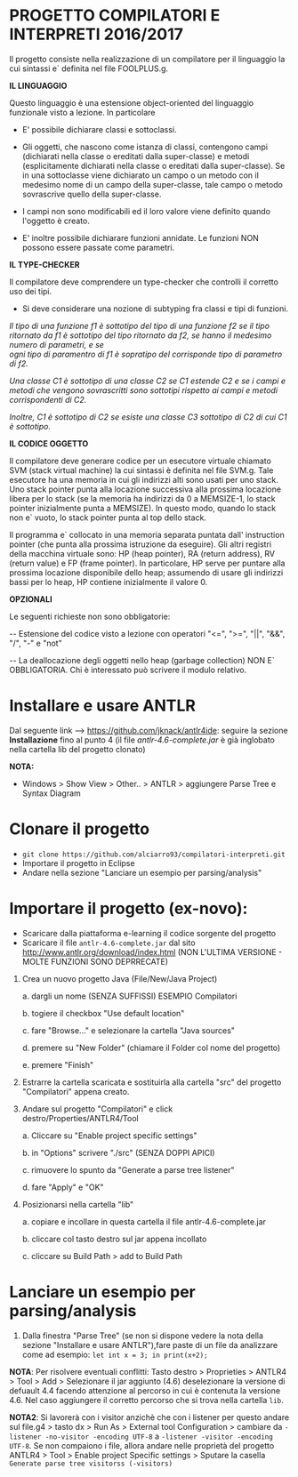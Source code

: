 # PROGETTO COMPILATORI E INTERPRETI 2016/2017

Il progetto consiste nella realizzazione di un compilatore per il linguaggio la cui sintassi e` definita nel file FOOLPLUS.g. 

**IL LINGUAGGIO**

Questo linguaggio è una estensione object-oriented del linguaggio funzionale visto a 
lezione. In particolare 

* E' possibile dichiarare classi e sottoclassi. 

* Gli oggetti, che nascono come istanza di classi, contengono campi 
  (dichiarati nella classe o ereditati dalla super-classe) e metodi (esplicitamente 
  dichiarati nella classe o ereditati dalla super-classe). 
  Se in una sottoclasse viene dichiarato un campo o un metodo con il medesimo nome 
  di un campo della super-classe, tale campo o metodo sovrascrive quello della 
  super-classe. 
* I campi non sono modificabili ed il loro valore viene definito quando l'oggetto
  è creato.
* E' inoltre possibile dichiarare funzioni annidate. Le funzioni NON possono 
  essere passate come parametri.

**IL TYPE-CHECKER**

Il compilatore deve comprendere un type-checker che controlli il corretto uso dei tipi. 

* Si deve considerare una nozione di subtyping fra classi e tipi di funzioni. 

*Il tipo di una funzione f1 è sottotipo del tipo di una funzione f2 se il tipo ritornato da f1 
  è sottotipo del tipo ritornato da f2, se hanno il medesimo numero di parametri, e se  
  ogni tipo di paramentro di f1 è sopratipo del corrisponde tipo di parametro di f2.* 
  
  *Una classe C1 è sottotipo di una classe C2 se C1 estende C2 e se i campi e metodi che 
  vengono sovrascritti sono sottotipi rispetto ai campi e metodi corrispondenti di C2.*
   
  *Inoltre, C1 è sottotipo di C2 se esiste una classe C3 sottotipo di C2 di cui C1 è
  sottotipo.*

**IL CODICE OGGETTO**

Il compilatore deve generare codice per un esecutore virtuale chiamato SVM (stack 
virtual machine) la cui sintassi è definita nel file SVM.g. Tale esecutore ha una 
memoria in cui gli indirizzi alti sono usati per uno stack. Uno stack pointer punta alla 
locazione successiva alla prossima locazione libera per lo stack (se la memoria ha 
indirizzi da 0 a MEMSIZE-1, lo stack pointer inizialmente punta a MEMSIZE). 
In questo modo, quando lo stack non e` vuoto, lo stack pointer punta al top dello stack. 

Il programma e` collocato in una memoria separata puntata dall' instruction pointer 
(che punta alla prossima istruzione da eseguire). Gli altri registri della macchina 
virtuale sono: HP (heap pointer), RA (return address), RV (return value) e FP 
(frame pointer). 
In particolare, HP serve per puntare alla prossima locazione disponibile dello 
heap; assumendo di usare gli indirizzi bassi per lo heap, HP contiene inizialmente 
il valore 0.

**OPZIONALI**

Le seguenti richieste non sono obbligatorie:

-- Estensione del codice visto a lezione con operatori "<=", ">=", "||", "&&", "/", "-" 
   e "not"

-- La deallocazione degli oggetti nello heap (garbage collection) NON E` OBBLIGATORIA.
   Chi è interessato può scrivere il modulo relativo.
  
# Installare e usare ANTLR 
Dal seguente link --> https://github.com/jknack/antlr4ide: 
seguire la sezione **Installazione** fino al punto 4 (il file *antlr-4.6-complete.jar* è già inglobato nella cartella lib del progetto clonato)

**NOTA:** 
* Windows > Show View > Other.. > ANTLR > aggiungere Parse Tree e Syntax Diagram
   
# Clonare il progetto
- `git clone https://github.com/alciarro93/compilatori-interpreti.git`
-  Importare il progetto in Eclipse 
-  Andare nella sezione "Lanciare un esempio per parsing/analysis" 

# Importare il progetto (ex-novo): 
* Scaricare dalla piattaforma e-learning il codice sorgente del progetto
* Scaricare il file `antlr-4.6-complete.jar` dal sito http://www.antlr.org/download/index.html (NON L'ULTIMA VERSIONE - MOLTE FUNZIONI SONO DEPRRECATE) 

1. Crea un nuovo progetto Java (File/New/Java Project) 

	a. dargli un nome (SENZA SUFFISSI) ESEMPIO Compilatori
	
	b. togiere il checkbox "Use default location"
	
	c. fare "Browse..." e selezionare la cartella "Java sources"
	
	d. premere su "New Folder" (chiamare il Folder col nome del progetto)
	
	e. premere "Finish"

2. Estrarre la cartella scaricata e sostituirla alla cartella "src" del progetto "Compilatori" appena creato. 

3. Andare sul progetto "Compilatori" e click destro/Properties/ANTLR4/Tool

	a. Cliccare su "Enable project specific settings"
	
	b. in "Options" scrivere "./src" (SENZA DOPPI APICI)
	
	c. rimuovere lo spunto da "Generate a parse tree listener"
	
	d. fare "Apply" e "OK"

4. Posizionarsi nella cartella "lib"

	a. copiare e incollare in questa cartella il file antlr-4.6-complete.jar
	
	b. cliccare col tasto destro sul jar appena incollato
	
	c. cliccare su Build Path > add to Build Path

# Lanciare un esempio per parsing/analysis

1. Dalla finestra "Parse Tree" (se non si dispone vedere la nota della sezione "Installare e usare ANTLR"),fare paste di un file da analizzare come ad esempio: `let int x = 3; in print(x+2);` 
	
**NOTA**: Per risolvere eventuali conflitti: Tasto destro > Proprieties > ANTLR4 > Tool > Add > Selezionare il jar aggiunto (4.6) deselezionare la versione di defuault 4.4 facendo attenzione al percorso in cui è contenuta la versione 4.6. Nel caso aggiungere il corretto percorso che si trova nella cartella `lib`.

**NOTA2**: Si lavorerà con i visitor anzichè che con i listener per questo andare sul file.g4 > tasto dx > Run As > External tool Configuration > cambiare da `-listener -no-visitor -encoding UTF-8` a `-listener -visitor -encoding UTF-8`. Se non compaiono i file, allora andare nelle proprietà del progetto ANTLR4 > Tool > Enable project Specific settings > Sputare la casella `Generate parse tree visitorss (-visitors)` 

